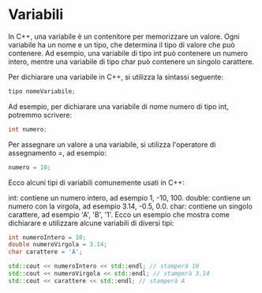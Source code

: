 # Variabili

In C++, una variabile è un contenitore per memorizzare un valore. Ogni variabile ha un nome e un tipo, che determina il tipo di valore che può contenere. Ad esempio, una variabile di tipo int può contenere un numero intero, mentre una variabile di tipo char può contenere un singolo carattere.

Per dichiarare una variabile in C++, si utilizza la sintassi seguente:

```cpp
tipo nomeVariabile;
```

Ad esempio, per dichiarare una variabile di nome numero di tipo int, potremmo scrivere:

```cpp
int numero;
```

Per assegnare un valore a una variabile, si utilizza l'operatore di assegnamento =, ad esempio:

```cpp
numero = 10;
```

Ecco alcuni tipi di variabili comunemente usati in C++:

int: contiene un numero intero, ad esempio 1, -10, 100.
double: contiene un numero con la virgola, ad esempio 3.14, -0.5, 0.0.
char: contiene un singolo carattere, ad esempio 'A', 'B', '1'.
Ecco un esempio che mostra come dichiarare e utilizzare alcune variabili di diversi tipi:

```cpp
int numeroIntero = 10;
double numeroVirgola = 3.14;
char carattere = 'A';

std::cout << numeroIntero << std::endl; // stamperà 10
std::cout << numeroVirgola << std::endl; // stamperà 3.14
std::cout << carattere << std::endl; // stamperà A
```
